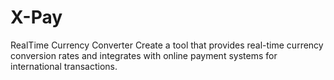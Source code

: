 # X-Pay
RealTime Currency Converter Create a tool that provides real-time currency conversion rates and integrates with online payment systems for international transactions.
